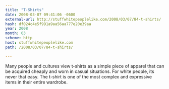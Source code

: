 ```yaml
---
title: "T-Shirts"
date: 2008-03-07 09:41:06 -0600
external-url: http://stuffwhitepeoplelike.com/2008/03/07/84-t-shirts/
hash: df024c4e5f991a9aa56aa777e20e39aa
year: 2008
month: 03
scheme: http
host: stuffwhitepeoplelike.com
path: /2008/03/07/84-t-shirts/

---
```


Many people and cultures view t-shirts as a simple piece of apparel that can be acquired cheaply and worn in casual situations. For white people, its never that easy. The t-shirt is one of the most complex and expressive items in their entire wardrobe.
